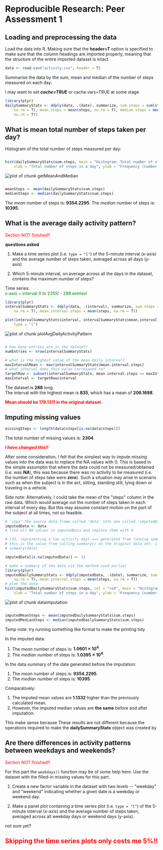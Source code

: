 # Reproducible Research: Peer Assessment 1


## Loading and preprocessing the data

Load the data into R. Making sure that the **header=T** option is specified to make sure that the column headings are imported properly, meaning that the structure of the entire imported dataset is intact.


```r
data <- read.csv("activity.csv", header = T)
```



Summarise the data by the sum, mean and median of the number of steps measured on each day: 

I may want to set ***cache=TRUE*** or cache.vars=TRUE at some stage


```r
library(plyr)
dailySummaryStats <- ddply(data, .(date), summarize, sum.steps = sum(steps, 
    na.rm = T), mean.steps = mean(steps, na.rm = T), median.steps = median(steps, 
    na.rm = T))
```


## What is mean total number of steps taken per day?

<explain how you made the histogram>

Histogram of the total number of steps measured per day:

```r

hist(dailySummaryStats$sum.steps, main = "Histogram: Total number of steps per day", 
    xlab = "Total number of steps in a day", ylab = "Frequency (number of days)")
```

![plot of chunk getMeanAndMedian](figure/getMeanAndMedian.png) 

```r

meanSteps <- mean(dailySummaryStats$sum.steps)
medianSteps <- median(dailySummaryStats$sum.steps)
```


The _mean_ number of steps is: **9354.2295**.
The _median_ number of steps is: **10395**.


## What is the average daily activity pattern?

<span style="color:red" >Section NOT finished!!<span>

**questions asked**
1. Make a time series plot (i.e. `type = "l"`) of the 5-minute interval (x-axis) and the average number of steps taken, averaged across all days (y-axis)

2. Which 5-minute interval, on average across all the days in the dataset, contains the maximum number of steps?


Time series:  
<span style="color:green" >x-axis = interval 0 to 2355! - 288 entries!<span>



```r
library(plyr)
intervalSummaryStats <- ddply(data, .(interval), summarize, sum.steps = sum(steps, 
    na.rm = T), mean.interval.steps = mean(steps, na.rm = T))

plot(intervalSummaryStats$interval, intervalSummaryStats$mean.interval.steps, 
    type = "l")
```

![plot of chunk plotAvgDailyActivityPattern](figure/plotAvgDailyActivityPattern.png) 

```r

# how many entries are in the dataset?
numEntries <- nrow(intervalSummaryStats)

# what is the highest value of the mean daily interval?
maxIntervalMean <- max(intervalSummaryStats$mean.interval.steps)
# what interval does this value correspond to?
targetRow <- subset(intervalSummaryStats, mean.interval.steps == maxIntervalMean)
maxInterval <- targetRow$interval
```


The dataset is **288** long.  
The interval with the highest mean is **835**, which has a mean of **206.1698**.  

**<span style="color:red">Mean should be 179.1311 in the original dataset.</span>**


## Imputing missing values


```r
missingSteps <- length(data$steps[is.na(data$steps)])
```


The total number of missing values is: **2304**.

***<span style="color:red">I have changed this!!</span>*** 

After some consideration, I felt that the simplest way to impute missing values into the data was to replace the NA values with 0. This is based in the simple assumptin that where the data could not be measured/obtained (i.e. was ***NA***), this was because there was no activity to be measured (i.e. the number of steps take were ***zero***). Such a situation may arise in scenario such as when the subject is in the act, sitting, standing still, lying down or traveling in a vehicle. 

Side note: Alternatively, I could take the mean of the "steps" column in the raw data. Which would average out the number of steps taken in each interval of every day. But this may assume constant motion on the part of the subject at all times, not so feasible.



```r
# 'copy' the source data frame called 'data' into one called 'imputedData'
imputedData <- data
# find all NA values in imputedData and replace them with 0

# (33, representing a low activity day) ==> generated from running summary()
# this is the value from calling summary() on the original data set. i.e.
# summary(data)

imputedData[is.na(imputedData)] <- 33

# make a summary of the data via the method used earlier
library(plyr)
imputedDailySummaryStats <- ddply(imputedData, .(date), summarize, sum.steps = sum(steps, 
    na.rm = T), mean.interval.steps = mean(steps, na.rm = T))
# plot the data
hist(imputedDailySummaryStats$sum.steps, col = "red", main = "Histogram: Total number of steps per day", 
    xlab = "Total number of steps in a day", ylab = "Frequency (number of days)")
```

![plot of chunk dataimputation](figure/dataimputation.png) 

```r

imputedMeanSteps <- mean(imputedDailySummaryStats$sum.steps)
imputedMedianSteps <- median(imputedDailySummaryStats$sum.steps)
```

Temp note: try running something like format to make the printing tidy

In the imputed data:  
1. The _mean_ number of steps is: **1.0601 &times; 10<sup>4</sup>**.  
2. The _median_ number of steps is: **1.0395 &times; 10<sup>4</sup>**.  

In the data summary of the date generated before the imputation:  
1. The _mean_ number of steps is: **9354.2295**.  
2. The _median_ number of steps is: **10395**.  

Comparatively:  
1. The imputed mean values are **1.1332** higher than the previously calculated mean.  
2. However, the imputed median values are **the same** before and after imputation.  

This make sense because These results are not different because the operations required to make the **dailySummaryStats** object was created by 

## Are there differences in activity patterns between weekdays and weekends?

<span style="color:red" >Section NOT finished!!<span>

For this part the `weekdays()` function may be of some help here. Use
the dataset with the filled-in missing values for this part.

1. Create a new factor variable in the dataset with two levels -- "weekday" and "weekend" indicating whether a given date is a weekday or weekend day.

1. Make a panel plot containing a time series plot (i.e. `type = "l"`) of the 5-minute interval (x-axis) and the average number of steps taken, averaged across all weekday days or weekend days (y-axis). 





not sure yet?

## <span style="color:red" >Skipping the time series plots only costs me 5%!!<span>
